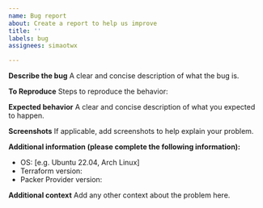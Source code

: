```yaml
---
name: Bug report
about: Create a report to help us improve
title: ''
labels: bug
assignees: simaotwx

---
```


**Describe the bug**
A clear and concise description of what the bug is.

**To Reproduce**
Steps to reproduce the behavior:


**Expected behavior**
A clear and concise description of what you expected to happen.

**Screenshots**
If applicable, add screenshots to help explain your problem.

**Additional information (please complete the following information):**
 - OS: [e.g. Ubuntu 22.04, Arch Linux]
 - Terraform version:
 - Packer Provider version:

**Additional context**
Add any other context about the problem here.
